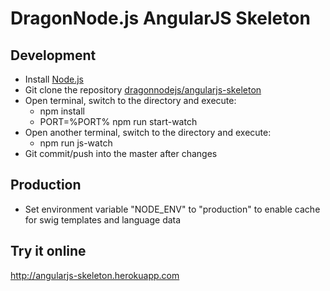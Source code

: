 # DragonNode.js AngularJS Skeleton

## Development
- Install [Node.js](http://nodejs.org/)
- Git clone the repository [dragonnodejs/angularjs-skeleton](https://github.com/dragonnodejs/angularjs-skeleton.git)
- Open terminal, switch to the directory and execute:
  - npm install
  - PORT=%PORT% npm run start-watch
- Open another terminal, switch to the directory and execute:
  - npm run js-watch
- Git commit/push into the master after changes

## Production
- Set environment variable "NODE_ENV" to "production" to enable cache for swig templates and language data  

## Try it online
http://angularjs-skeleton.herokuapp.com
